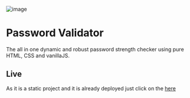![image](https://github.com/user-attachments/assets/952d6ce1-0dee-4af2-a7d3-cefc860c70ad)

# Password Validator

The all in one dynamic and robust password strength checker using pure HTML, CSS and vanillaJS. 


## Live

As it is a static project and it is already deployed just click on the [here](https://crossorigenes.github.io/Password-strength-checker/) 

